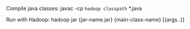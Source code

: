 Compile java classes:
	javac -cp `hadoop classpath` *.java

Run with Hadoop:
	hadoop jar {jar-name.jar} {main-class-name} [{args..}]